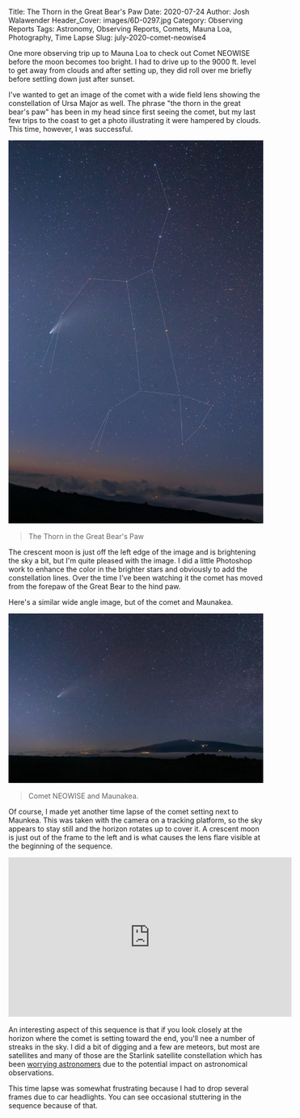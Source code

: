 Title: The Thorn in the Great Bear's Paw
Date: 2020-07-24
Author: Josh Walawender
Header_Cover: images/6D-0297.jpg
Category: Observing Reports
Tags: Astronomy, Observing Reports, Comets, Mauna Loa, Photography, Time Lapse
Slug: july-2020-comet-neowise4


One more observing trip up to Mauna Loa to check out Comet NEOWISE before the moon becomes too bright.  I had to drive up to the 9000 ft. level to get away from clouds and after setting up, they did roll over me briefly before settling down just after sunset.

I've wanted to get an image of the comet with a wide field lens showing the constellation of Ursa Major as well.  The phrase "the thorn in the great bear's paw" has been in my head since first seeing the comet, but my last few trips to the coast to get a photo illustrating it were hampered by clouds.  This time, however, I was successful.

![The Thorn in the Great Bear's Paw.](images/6D-0290.jpg)
> The Thorn in the Great Bear's Paw

The crescent moon is just off the left edge of the image and is brightening the sky a bit, but I'm quite pleased with the image.  I did a little Photoshop work to enhance the color in the brighter stars and obviously to add the constellation lines.  Over the time I've been watching it the comet has moved from the forepaw of the Great Bear to the hind paw.

Here's a similar wide angle image, but of the comet and Maunakea.

![Comet NEOWISE and Maunakea](images/6D-0297.jpg)
> Comet NEOWISE and Maunakea.

Of course, I made yet another time lapse of the comet setting next to Maunkea.  This was taken with the camera on a tracking platform, so the sky appears to stay still and the horizon rotates up to cover it.  A crescent moon is just out of the frame to the left and is what causes the lens flare visible at the beginning of the sequence.

<iframe width="560" height="315" src="https://www.youtube.com/embed/Ske0LpjnLRw" frameborder="0" allow="accelerometer; autoplay; encrypted-media; gyroscope; picture-in-picture" allowfullscreen></iframe>

An interesting aspect of this sequence is that if you look closely at the horizon where the comet is setting toward the end, you'll nee a number of streaks in the sky.  I did a bit of digging and a few are meteors, but most are satellites and many of those are the Starlink satellite constellation which has been [worrying astronomers](https://aas.org/press/aas-issues-position-statement-satellite-constellations) due to the potential impact on astronomical observations.

This time lapse was somewhat frustrating because I had to drop several frames due to car headlights.  You can see occasional stuttering in the sequence because of that.

